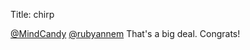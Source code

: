 Title: chirp

<a href="http://twitter.com/MindCandy">@MindCandy</a> <a href="http://twitter.com/rubyannem">@rubyannem</a> That's a big deal. Congrats!
